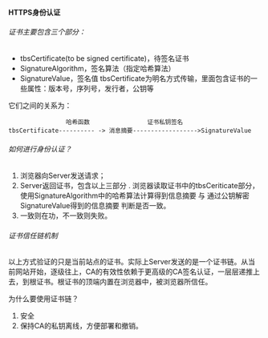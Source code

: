 #### HTTPS身份认证

###### 证书主要包含三个部分：
- tbsCertificate(to be signed certificate)，待签名证书
- SignatureAlgorithm，签名算法（指定哈希算法）
- SignatureValue，签名值
tbsCertificate为明名方式传输，里面包含证书的一些属性：版本号，序列号，发行者，公钥等

它们之间的关系为：


                    哈希函数	            证书私钥签名
    tbsCertificate---------- -> 消息摘要------------------>SignatureValue

###### 如何进行身份认证？
1. 浏览器向Server发送请求；
2. Server返回证书，包含以上三部分
	. 浏览器读取证书中的tbsCeriticate部分，使用SignatureAlgorithm中的哈希算法计算得到信息摘要	与	通过公钥解密SignatureValue得到的信息摘要	判断是否一致。
4. 一致则在功，不一致则失败。

###### 证书信任链机制
以上方式验证的只是当前站点的证书。实际上Server发送的是一个证书链。从当前网站开始，逐级往上，CA的有效性依赖于更高级的CA签名认证，一层层递推上去，到根证书。根证书的顶端内置在浏览器中，被浏览器所信任。

为什么要使用证书链？
1. 安全
2. 保持CA的私钥离线，方便部署和撤销。